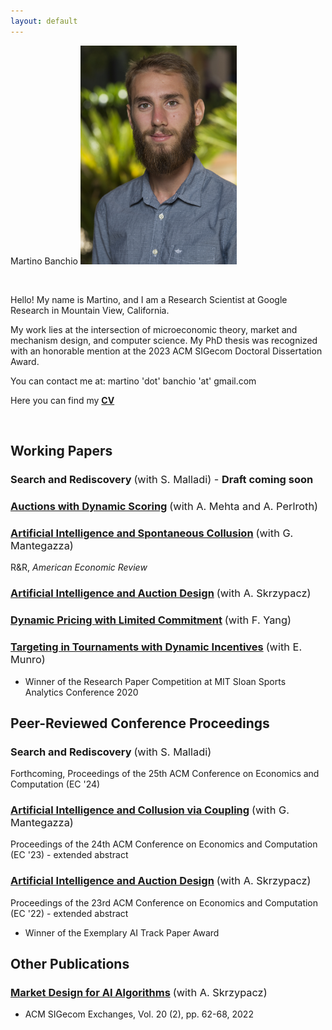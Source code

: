 ```yaml
---
layout: default
---
```


   

<span class="float-center">Martino Banchio</span>
<img style="width:250px;" src="/assets/headshot.jpg" alt="headshot" class="float-right">

<br/>

<span class="float-center-main">Hello! My name is Martino, and I am a Research Scientist at Google Research in Mountain View, California.</span>


<span class="float-center-main">My work lies at the intersection of microeconomic theory, market and mechanism design, and computer science. My PhD thesis was recognized with an honorable mention at the 2023 ACM SIGecom Doctoral Dissertation Award.</span>

<span class="float-center-main">You can contact me at:  martino 'dot' banchio 'at' gmail.com</span>

<span class="float-center-main">Here you can find my **[CV](https://martinobanchio.github.io/files/CV.pdf)**</span>


<br/>

## Working Papers

### Search and Rediscovery <span style="font-weight:normal">(with S. Malladi) - <span style="font-weight:bold">Draft coming soon</span></span>

### [Auctions with Dynamic Scoring](https://arxiv.org/pdf/2403.11022.pdf)   <span style="font-weight:normal">(with A. Mehta and A. Perlroth)</span>

### [Artificial Intelligence and Spontaneous Collusion](https://martinobanchio.github.io/files/AISC.pdf) <span style="font-weight:normal">(with G. Mantegazza)</span>
R&R, <span style="font-style:italic">American Economic Review</span> 

### [Artificial Intelligence and Auction Design](https://arxiv.org/pdf/2202.05947.pdf) <span style="font-weight:normal">(with A. Skrzypacz)</span>

### [Dynamic Pricing with Limited Commitment](https://arxiv.org/pdf/2102.07742.pdf) <span style="font-weight:normal">(with F. Yang)</span>

### [Targeting in Tournaments with Dynamic Incentives](https://martinobanchio.github.io/files/TTDI.pdf) <span style="font-weight:normal">(with E. Munro)</span>

- Winner of the Research Paper Competition at MIT Sloan Sports Analytics Conference 2020

## Peer-Reviewed Conference Proceedings

### Search and Rediscovery <span style="font-weight:normal">(with S. Malladi)</span>
Forthcoming, Proceedings of the 25th ACM Conference on Economics and Computation (EC '24)

### [Artificial Intelligence and Collusion via Coupling](https://www.google.com/url?q=https%3A%2F%2Fdl.acm.org%2Fdoi%2F10.1145%2F3580507.3597726&sa=D) <span style="font-weight:normal">(with G. Mantegazza)</span>
Proceedings of the 24th ACM Conference on Economics and Computation (EC '23) - extended abstract

### [Artificial Intelligence and Auction Design](https://www.google.com/url?q=https%3A%2F%2Fdl.acm.org%2Fdoi%2F10.1145%2F3490486.3538244&sa=D) <span style="font-weight:normal">(with A. Skrzypacz)</span>
Proceedings of the 23rd ACM Conference on Economics and Computation (EC '22) - extended abstract
- Winner of the Exemplary AI Track Paper Award



## Other Publications

### [Market Design for AI Algorithms](https://www.sigecom.org/exchanges/volume_20/2/BANCHIO.pdf) <span style="font-weight:normal">(with A. Skrzypacz)</span>

- ACM SIGecom Exchanges, Vol. 20 (2), pp. 62-68, 2022
